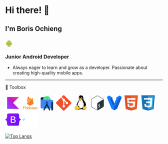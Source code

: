 # Hi there! 👋
## I'm Boris Ochieng
### <img style="align-items: center;" src="https://github.com/devicons/devicon/blob/master/icons/android/android-original.svg" alt="Android" width="24" height="24" /> <p>Junior Android Developer</p>
- Always eager to learn and grow as a developer. Passionate about creating high-quality mobile apps.
---
🧰 Toolbox
<br><br>
<img src="https://github.com/devicons/devicon/blob/master/icons/kotlin/kotlin-original.svg" alt="Kotlin" width="50" height="50" />
<img src="https://github.com/devicons/devicon/blob/master/icons/firebase/firebase-plain-wordmark.svg" alt="Firebase" width="50" height="50" />
<img src="https://github.com/devicons/devicon/blob/master/icons/androidstudio/androidstudio-original.svg" alt="Android Studio" width="50" height="50" />
<img src="https://github.com/devicons/devicon/blob/master/icons/git/git-original.svg" alt="Git" width="50" height="50" />
<img src="https://github.com/devicons/devicon/blob/master/icons/linux/linux-original.svg" alt="Linux" width="50" height="50" />
<img src="https://github.com/devicons/devicon/blob/master/icons/bash/bash-original.svg" alt="Bash" width="50" height="50" />
<img src="https://github.com/devicons/devicon/blob/master/icons/vagrant/vagrant-original.svg" alt="Vagrant" width="50" height="50" />
<img src="https://github.com/devicons/devicon/blob/master/icons/html5/html5-original.svg" alt="HTML5" width="50" height="50" />
<img src="https://github.com/devicons/devicon/blob/master/icons/css3/css3-original.svg" alt="CSS3" width="50" height="50" />
<img src="https://github.com/devicons/devicon/blob/master/icons/bootstrap/bootstrap-original.svg" alt="Bootstrap" width="50" height="50" />
<img src="https://github.com/devicons/devicon/blob/master/icons/tailwindcss/tailwindcss-original-wordmark.svg" alt="TailwindCSS" width="50" height="50" />
<br><br>
[![Top Langs](https://github-readme-stats.vercel.app/api/top-langs/?username=slowburn-404)](https://github.com/anuraghazra/github-readme-stats)
